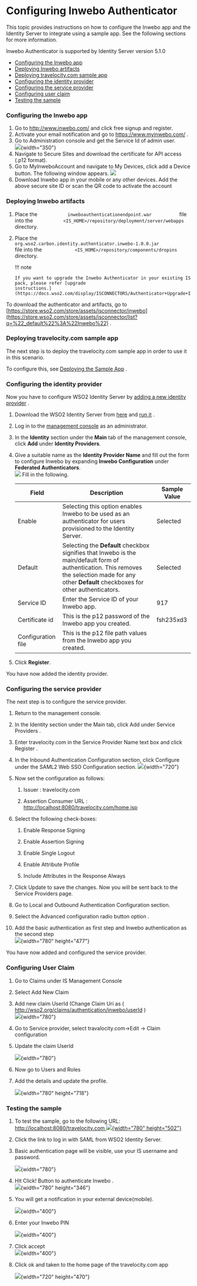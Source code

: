 # Configuring Inwebo Authenticator

This topic provides instructions on how to configure the Inwebo app and
the Identity Server to integrate using a sample app. See the following
sections for more information.

Inwebo Authenticator is supported by Identity Server version 5.1.0

-   [Configuring the Inwebo
    app](#ConfiguringInweboAuthenticator-ConfiguringtheInweboapp)
-   [Deploying Inwebo
    artifacts](#ConfiguringInweboAuthenticator-DeployingInweboartifacts)
-   [Deploying travelocity.com sample
    app](#ConfiguringInweboAuthenticator-Deployingtravelocity.comsampleapp)
-   [Configuring the identity
    provider](#ConfiguringInweboAuthenticator-Configuringtheidentityprovider)
-   [Configuring the service
    provider](#ConfiguringInweboAuthenticator-Configuringtheserviceprovider)
-   [Configuring user
    claim](#ConfiguringInweboAuthenticator-ConfiguringUserClaim)
-   [Testing the
    sample](#ConfiguringInweboAuthenticator-Testingthesample)

### Configuring the Inwebo app

1.  Go to <http://www.inwebo.com/> and click free signup and register.
2.  Activate your email notification and go to
    <https://www.myinwebo.com/> .
3.  Go to Administration console and get the Service Id of admin user.  
    ![](attachments/48276420/51252020.png){width="350"}  
4.  Navigate to Secure Sites and download the certificate for API access
    (.p12 format).
5.  Go to MyInweboAccount and navigate to My Devices, click add a Device
    button. The following window appears.
    ![](attachments/48276420/48206313.png)
6.  Download Inwebo app in your mobile or any other devices. Add the
    above secure site ID or scan the QR code to activate the account

### Deploying Inwebo artifacts

1.  Place the `            inweboauthenticationendpoint.war           `
    file into the
    `            <IS_HOME>/repository/deployment/server/webapps           `
    directory.
2.  Place the
    `             org.wso2.carbon.identity.authenticator.inwebo-1.0.0.jar            `
    file into the
    `             <IS_HOME>/repository/components/dropins            `
    directory.

    !!! note
    
        If you want to upgrade the Inwebo Authenticator in your existing IS
        pack, please refer [upgrade
        instructions.](https://docs.wso2.com/display/ISCONNECTORS/Authenticator+Upgrade+Instructions)
    

To download the authenticator and artifacts, go to
[https://store.wso2.com/store/assets/isconnector/inwebo](https://store.wso2.com/store/assets/isconnector/list?q=%22_default%22%3A%22Inwebo%22)
.  

### Deploying travelocity.com sample app

The next step is to deploy the travelocity.com sample app in order to
use it in this scenario.

To configure this, see [Deploying the Sample
App](_Deploying_the_Sample_App_) .

### Configuring the identity provider

Now you have to configure WSO2 Identity Server by [adding a new identity
provider](https://docs.wso2.com/display/IS510/Configuring+an+Identity+Provider)
.

1.  Download the WSO2 Identity Server from
    [here](http://wso2.com/products/identity-server/) and [run
    it](https://docs.wso2.com/display/IS510/Running+the+Product) .
2.  Log in to the [management
    console](https://docs.wso2.com/display/IS510/Getting+Started+with+the+Management+Console)
    as an administrator.
3.  In the **Identity** section under the **Main** tab of the management
    console, click **Add** under **Identity Providers**.
4.  Give a suitable name as the **Identity Provider Name** and fill out
    the form to configure Inwebo by expanding **Inwebo Configuration**
    under **Federated Authenticators**.  
    ![](attachments/48276420/48214226.png) Fill in the following.  

    <table>
    <thead>
    <tr class="header">
    <th>Field</th>
    <th>Description</th>
    <th>Sample Value</th>
    </tr>
    </thead>
    <tbody>
    <tr class="odd">
    <td>Enable</td>
    <td>Selecting this option enables Inwebo to be used as an authenticator for users provisioned to the Identity Server.</td>
    <td>Selected</td>
    </tr>
    <tr class="even">
    <td>Default</td>
    <td>Selecting the <strong>Default</strong> checkbox signifies that Inwebo is the main/default form of authentication. This removes the selection made for any other <strong>Default</strong> checkboxes for other authenticators.</td>
    <td>Selected</td>
    </tr>
    <tr class="odd">
    <td>Service ID</td>
    <td>Enter the Service ID of your Inwebo app.</td>
    <td>917</td>
    </tr>
    <tr class="even">
    <td>Certificate id</td>
    <td>This is the p12 password of the Inwebo app you created.</td>
    <td>fsh235xd3</td>
    </tr>
    <tr class="odd">
    <td>Configuration file</td>
    <td>This is the p12 file path values from the Inwebo app you created.</td>
    <td><br />
    </td>
    </tr>
    </tbody>
    </table>

5.  Click **Register**.

You have now added the identity provider.

### Configuring the service provider

The next step is to configure the service provider.

1.  Return to the management console.

2.  In the Identity section under the Main tab, click Add under Service
    Providers .

3.  Enter travelocity.com in the Service Provider Name text box and
    click Register .

4.  In the Inbound Authentication Configuration section, click Configure
    under the SAML2 Web SSO Configuration section.
    ![](attachments/48276420/49222042.png){width="720"}

5.  Now set the configuration as follows:

    1.  Issuer : travelocity.com

    2.  Assertion Consumer URL :
        <http://localhost:8080/travelocity.com/home.jsp>

6.  Select the following check-boxes:
    1.  Enable Response Signing

    2.  Enable Assertion Signing

    3.  Enable Single Logout

    4.  Enable Attribute Profile

    5.  Include Attributes in the Response Always

7.  Click Update to save the changes. Now you will be sent back to the
    Service Providers page.

8.  Go to Local and Outbound Authentication Configuration section.

9.  Select the Advanced configuration radio button option .  

10. Add the basic authentication as first step and Inwebo authentication
    as the second step  
    ![](attachments/48276420/48211344.png){width="780" height="477"}

You have now added and configured the service provider.

### Configuring User Claim

1.  Go to Claims under IS Management Console
2.  Select Add New Claim
3.  Add new claim UserId (Change Claim Uri as (
    <http://wso2.org/claims/authentication/inwebo/userId> )  
    ![](attachments/48276420/49221143.png){width="780"}
4.  Go to Service provider, select travalocity.com→Edit → Claim
    configuration
5.  Update the claim UserId  
      
    ![](attachments/48276420/48214228.png){width="780"}
6.  Now go to Users and Roles
7.  Add the details and update the profile.  
      
    ![](attachments/48276420/48211847.png){width="780" height="718"}

### Testing the sample

1.  To test the sample, go to the following URL:
    [http://localhost:8080/travelocity.com
    ![](attachments/48276420/48206317.png){width="780"
    height="502"}](http://localhost:8080/travelocity.com)

2.  Click the link to log in with SAML from WSO2 Identity Server.

3.  Basic authentication page will be visible, use your IS username and
    password.

    ![](attachments/48276420/48214229.png){width="780"}

4.  Hit Click! Button to authenticate Inwebo .  
    ![](attachments/48276420/49221869.png){width="780" height="346"}
5.  You will get a notification in your external device(mobile).

    ![](attachments/48276420/49222015.jpg){width="400"}

6.  Enter your Inwebo PIN

    ![](attachments/48276420/49222016.jpg){width="400"}

7.  Click accept  
    ![](attachments/48276420/49222017.jpg){width="400"}
8.  Click ok and taken to the home page of the travelocity.com app

    ![](attachments/48276420/48211848.png){width="720" height="470"}  

  
